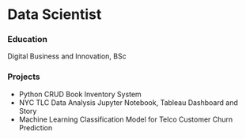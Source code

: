 # Data Scientist

### Education

Digital Business and Innovation, BSc

### Projects

- Python CRUD Book Inventory System
- NYC TLC Data Analysis Jupyter Notebook, Tableau Dashboard and Story
- Machine Learning Classification Model for Telco Customer Churn Prediction
